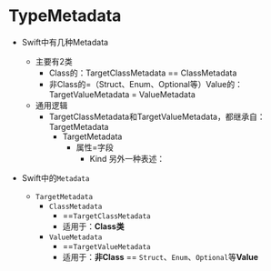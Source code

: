 # TypeMetadata

* Swift中有几种Metadata
  * 主要有2类
    * Class的：TargetClassMetadata == ClassMetadata
    * 非Class的=（Struct、Enum、Optional等）Value的：TargetValueMetadata = ValueMetadata
  * 通用逻辑
    * TargetClassMetadata和TargetValueMetadata，都继承自：TargetMetadata
      * TargetMetadata
        * 属性=字段
          * Kind
另外一种表述：

* Swift中的`Metadata`
  * `TargetMetadata`
    * `ClassMetadata`
      * ==`TargetClassMetadata`
      * 适用于：**Class类**
    * `ValueMetadata`
      * ==`TargetValueMetadata`
      * 适用于：**非Class** == `Struct`、`Enum`、`Optional`等**Value**

